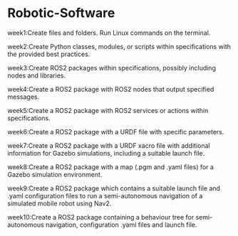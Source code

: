 # Robotic-Software

week1:Create files and folders. Run Linux commands on the terminal. 

week2:Create Python classes, modules, or scripts within specifications with the provided best practices.

week3:Create ROS2 packages within specifications, possibly including nodes and libraries.

week4:Create a ROS2 package with ROS2 nodes that output specified messages.

week5:Create a ROS2 package with ROS2 services or actions within specifications.

week6:Create a ROS2 package with a URDF file with specific parameters.

week7:Create a ROS2 package with a URDF xacro file with additional information for Gazebo simulations, including a suitable launch file.

week8:Create a ROS2 package with a map (.pgm and .yaml files) for a Gazebo simulation environment.

week9:Create a ROS2 package which contains a suitable launch file and .yaml configuration files to run a semi-autonomous navigation of a simulated mobile robot using Nav2.

week10:Create a ROS2 package containing a behaviour tree for semi-autonomous navigation, configuration .yaml files and launch file.
